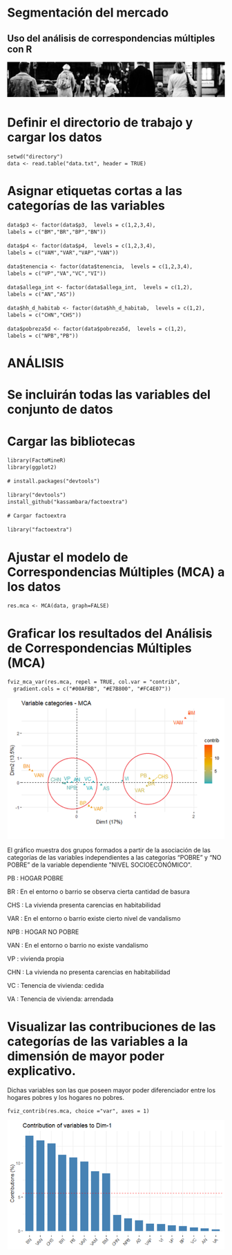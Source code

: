 # Segmentación del mercado

## Uso del análisis de correspondencias múltiples con R

![People](docs/assets/images/Banner_people.jpg)

# Definir el directorio de trabajo y cargar los datos
```
setwd("directory")
data <- read.table("data.txt", header = TRUE) 
```
# Asignar etiquetas cortas a las categorías de las variables
```
data$p3 <- factor(data$p3,  levels = c(1,2,3,4),
labels = c("BM","BR","BP","BN"))

data$p4 <- factor(data$p4,  levels = c(1,2,3,4),
labels = c("VAM","VAR","VAP","VAN"))

data$tenencia <- factor(data$tenencia,  levels = c(1,2,3,4),
labels = c("VP","VA","VC","VI"))

data$allega_int <- factor(data$allega_int,  levels = c(1,2),
labels = c("AN","AS"))

data$hh_d_habitab <- factor(data$hh_d_habitab,  levels = c(1,2),
labels = c("CHN","CHS"))

data$pobreza5d <- factor(data$pobreza5d,  levels = c(1,2),
labels = c("NPB","PB"))
```
# ANÁLISIS

# Se incluirán todas las variables del conjunto de datos

# Cargar las bibliotecas
```
library(FactoMineR)
library(ggplot2)

# install.packages("devtools")

library("devtools")
install_github("kassambara/factoextra")

# Cargar factoextra

library("factoextra")
```
# Ajustar el modelo de Correspondencias Múltiples (MCA) a los datos
```
res.mca <- MCA(data, graph=FALSE)
```
# Graficar los resultados del Análisis de Correspondencias Múltiples (MCA)
```
fviz_mca_var(res.mca, repel = TRUE, col.var = "contrib",
  gradient.cols = c("#00AFBB", "#E7B800", "#FC4E07"))
```
![AMC plot](docs/assets/images/ACM_Casen_2022_RM_JHogar.png)

El gráfico muestra dos grupos formados a partir de la asociación de las categorías de las variables independientes a las categorías “POBRE” y “NO POBRE” de la variable dependiente "NIVEL SOCIOECONÓMICO".

PB	:	HOGAR POBRE

  BR	:	En el entorno o barrio se observa cierta cantidad de basura

  CHS	:	La vivienda presenta carencias en habitabilidad

  VAR	:	En el entorno o barrio existe cierto nivel de vandalismo
  
NPB	:	HOGAR NO POBRE

  VAN	:	En el entorno o barrio no existe vandalismo

  VP	:	vivienda propia

  CHN	:	La vivienda no presenta carencias en habitabilidad

  VC	:	Tenencia de vivienda: cedida

  VA	:	Tenencia de vivienda: arrendada

# Visualizar las contribuciones de las categorías de las variables a la dimensión de mayor poder explicativo.
Dichas variables son las que poseen mayor poder diferenciador entre los hogares pobres y los hogares no pobres.
```
fviz_contrib(res.mca, choice ="var", axes = 1)
```
![Contributions](docs/assets/images/ACM_Variable_categories_contributions_on_axes_1.png)

